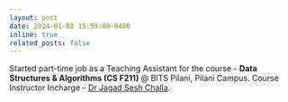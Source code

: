 ```yaml
---
layout: post
date: 2024-01-08 15:59:00-0400
inline: true
related_posts: false
---
```


Started part-time job as a Teaching Assistant for the course - **Data Structures & Algorithms (CS F211)** @ BITS Pilani, Pilani Campus. Course Instructor Incharge - <a href="https://www.bits-pilani.ac.in/pilani/jagat-sesh-challa/">Dr Jagad Sesh Challa</a>.
